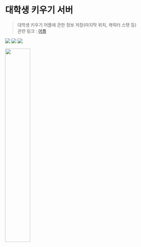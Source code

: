 # 대학생 키우기 서버
> 대학생 키우기 어플에 관한 정보 저장(마지막 위치, 캐릭터 스탯 등)   
> 관련 링크 : <a href="https://github.com/WorldOneTop/GrowStudent">어플</a>    

<img src="https://img.shields.io/badge/Python-3776AB?style=for-the-badge&logo=Python&logoColor=white"> <img src="https://img.shields.io/badge/Django-092E20?style=for-the-badge&logo=Django&logoColor=white"> <img src="https://img.shields.io/badge/MySQL-4479A1?style=for-the-badge&logo=MySQL&logoColor=white">


<img src="https://user-images.githubusercontent.com/45085513/233842526-1df99b62-fcb4-48ff-a187-5eb7b1e83008.jpg" width="40%">



